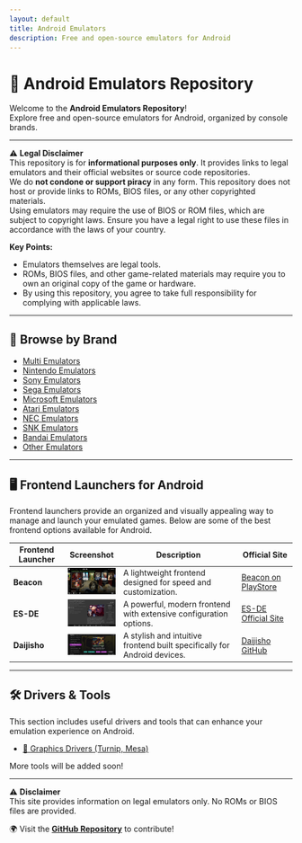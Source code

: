 ```yaml
---
layout: default
title: Android Emulators
description: Free and open-source emulators for Android
---
```


# 📱 Android Emulators Repository

Welcome to the **Android Emulators Repository**!  
Explore free and open-source emulators for Android, organized by console brands.

---

⚠️ **Legal Disclaimer**  
This repository is for **informational purposes only**. It provides links to legal emulators and their official websites or source code repositories.  
We do **not condone or support piracy** in any form. This repository does not host or provide links to ROMs, BIOS files, or any other copyrighted materials.  
Using emulators may require the use of BIOS or ROM files, which are subject to copyright laws. Ensure you have a legal right to use these files in accordance with the laws of your country.

**Key Points:**
- Emulators themselves are legal tools.
- ROMs, BIOS files, and other game-related materials may require you to own an original copy of the game or hardware.
- By using this repository, you agree to take full responsibility for complying with applicable laws.

---

## 🔗 Browse by Brand
- [Multi Emulators](pages/multi_aio.md)
- [Nintendo Emulators](pages/nintendo.md)
- [Sony Emulators](pages/sony.md)
- [Sega Emulators](pages/sega.md)
- [Microsoft Emulators](pages/microsoft.md)
- [Atari Emulators](pages/atari.md)
- [NEC Emulators](pages/nec.md)
- [SNK Emulators](pages/snk.md)
- [Bandai Emulators](pages/bandai.md)
- [Other Emulators](pages/others.md)

---

## 🖥️ Frontend Launchers for Android

Frontend launchers provide an organized and visually appealing way to manage and launch your emulated games. Below are some of the best frontend options available for Android.

| Frontend Launcher | Screenshot | Description | Official Site |
|-------------------|------------|-------------|--------------|
| **Beacon** | <a href="fronte_ends/beacon_screen.jpeg"><img src="fronte_ends/beacon_screen.jpeg" width="100"></a> | A lightweight frontend designed for speed and customization. | [Beacon on PlayStore](https://play.google.com/store/apps/details?id=com.radikal.gamelauncher) |
| **ES-DE** | <a href="fronte_ends/ES-DE_screen.png"><img src="fronte_ends/ES-DE_screen.png" width="100"></a> | A powerful, modern frontend with extensive configuration options. | [ES-DE Official Site](https://es-de.org/) |
| **Daijisho** | <a href="fronte_ends/daijisho_screen.jpg"><img src="fronte_ends/daijisho_screen.jpg" width="100"></a> | A stylish and intuitive frontend built specifically for Android devices. | [Daijisho GitHub](https://github.com/TapiocaFox/Daijishou) |

---

## 🛠️ Drivers & Tools

This section includes useful drivers and tools that can enhance your emulation experience on Android.

- [🔧 Graphics Drivers (Turnip, Mesa)](tools_&_drivers/drivers.md)

More tools will be added soon!

---

⚠️ **Disclaimer**  
This site provides information on legal emulators only. No ROMs or BIOS files are provided.

🌍 Visit the **[GitHub Repository](https://github.com/Ashnar2602/Android_Emulation)** to contribute!
